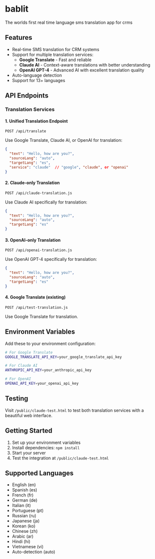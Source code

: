 # bablit
The worlds first real time language sms translation app for crms

## Features

- Real-time SMS translation for CRM systems
- Support for multiple translation services:
  - **Google Translate** - Fast and reliable
  - **Claude AI** - Context-aware translations with better understanding
  - **OpenAI GPT-4** - Advanced AI with excellent translation quality
- Auto-language detection
- Support for 13+ languages

## API Endpoints

### Translation Services

#### 1. Unified Translation Endpoint
`POST /api/translate`

Use Google Translate, Claude AI, or OpenAI for translation:

```json
{
  "text": "Hello, how are you?",
  "sourceLang": "auto",
  "targetLang": "es",
  "service": "claude"  // "google", "claude", or "openai"
}
```

#### 2. Claude-only Translation
`POST /api/claude-translation.js`

Use Claude AI specifically for translation:

```json
{
  "text": "Hello, how are you?",
  "sourceLang": "auto",
  "targetLang": "es"
}
```

#### 3. OpenAI-only Translation
`POST /api/openai-translation.js`

Use OpenAI GPT-4 specifically for translation:

```json
{
  "text": "Hello, how are you?",
  "sourceLang": "auto",
  "targetLang": "es"
}
```

#### 4. Google Translate (existing)
`POST /api/test-translation.js`

Use Google Translate for translation.

## Environment Variables

Add these to your environment configuration:

```bash
# For Google Translate
GOOGLE_TRANSLATE_API_KEY=your_google_translate_api_key

# For Claude AI
ANTHROPIC_API_KEY=your_anthropic_api_key

# For OpenAI
OPENAI_API_KEY=your_openai_api_key
```

## Testing

Visit `/public/claude-test.html` to test both translation services with a beautiful web interface.

## Getting Started

1. Set up your environment variables
2. Install dependencies: `npm install`
3. Start your server
4. Test the integration at `/public/claude-test.html`

## Supported Languages

- English (en)
- Spanish (es)
- French (fr)
- German (de)
- Italian (it)
- Portuguese (pt)
- Russian (ru)
- Japanese (ja)
- Korean (ko)
- Chinese (zh)
- Arabic (ar)
- Hindi (hi)
- Vietnamese (vi)
- Auto-detection (auto)
